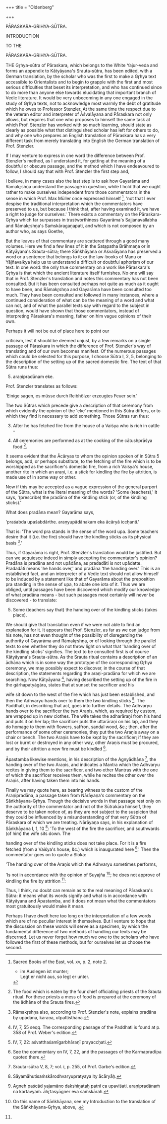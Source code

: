 +++
title = "Oldenberg"

+++


 

 

PĀRASKARA-GRIHYA-SŪTRA.

 

 

INTRODUCTION

 

TO THE

 

PĀRASKARA-GRIHYA-SŪTRA.

THE Gr̥hya-sūtra of Pāraskara, which belongs to the White Yajur-veda and forms an appendix to Kātyāyana's Srauta-sūtra, has been edited, with a German translation, by the scholar who was the first to make a Gr̥hya text accessible to Orientalists and to begin to grapple with the first and most serious difficulties that beset its interpretation, and who has continued since to do more than anyone else towards elucidating that important branch of Vedic literature. It would be very unbecoming in any one engaged in the study of Gr̥hya texts, not to acknowledge most warmly the debt of gratitude which he owes to Professor Stenzler. At the same time the respect due to the veteran editor and interpreter of Āśvalāyana and Pāraskara not only allows, but requires that one who proposes to himself the same task at which Prof. Stenzler has worked with so much learning, should state as clearly as possible what that distinguished scholar has left for others to do, and why one who prepares an English translation of Pāraskara has a very different task from merely translating into English the German translation of Prof. Stenzler.

If I may venture to express in one word the difference between Prof. Stenzler's method, as I understand it, for getting at the meaning of a doubtful or obscure passage, and the method which I have endeavoured to follow, I should say that with Prof. Stenzler the first step and,

 I believe, in many cases also the last step is to ask how Gayarāma and Rāmakr̥shṇa understand the passage in question, while I hold that we ought rather to make ourselves independent from those commentators in the sense in which Prof. Max Müller once expressed himself [^fn_651], 'not that I ever despise the traditional interpretation which the commentators have preserved to us, but because I think that, after having examined it, we have a right to judge for ourselves.' There exists a commentary on the Pāraskara-Gr̥hya which far surpasses in trustworthiness Gayarāma's Sajjanavallabha and Rāmakr̥shṇa's Saṁskāragaṇapati, and which is not composed by an author who, as says Goethe,

[^fn_651]: Sacred Books of the East, vol. xv, p. 2, note 2.

      - im Auslegen ist munter;  
 Legt er nicht aus, so legt er unter.

 But the leaves of that commentary are scattered through a good many volumes. Here we find a few lines of it in the Satapatha Brāhmaṇa or in Kātyāyana's Srauta-sūtra; there Sāṅkhāyana or Āśvalāyana has preserved a word or a sentence that belongs to it; or the law-books of Manu or Yājñavalkya help us to understand a difficult or doubtful aphorism of our text. In one word: the only true commentary on a work like Pāraskara's Gr̥hya is that which the ancient literature itself furnishes. No one will say that in Prof. Stenzler's translation and notes this commentary has not been consulted. But it has been consulted perhaps not quite as much as it ought to have been, and Rāmakr̥shṇa and Gayarāma have been consulted too much. They have been consulted and followed in many instances, where a continued consideration of what can be the meaning of a word and what can not, and of what the parallel texts say with regard to the subject in question, would have shown that those commentators, instead of interpreting Pāraskara's meaning, father on him vague opinions of their own.

Perhaps it will not be out of place here to point our

criticism, lest it should be deemed unjust, by a few remarks on a single passage of Pāraskara in which the difference of Prof. Stenzler's way of translating and of our own becomes manifest. Of the numerous passages which could be selected for this purpose, I choose Sūtra I, 2, 5, belonging to the description of the setting up of the sacred domestic fire. The text of that Sūtra runs thus:

5. araṇipradūnam eke.

Prof. Stenzler translates as follows:

'Einige sagen, es müsse durch Reibhölzer erzeugtes Feuer sein.'

The two Sūtras which precede give a description of that ceremony from which evidently the opinion of the 'eke' mentioned in this Sūtra differs, or to which they find it necessary to add something. Those Sūtras run thus:

3. After he has fetched fire from the house of a Vaiśya who is rich in cattle - 

4. All ceremonies are performed as at the cooking of the cātushprāśya food [^fn_652].

[^fn_652]: The food which is eaten by the four chief officiating priests of the Srauta ritual. For these priests a mess of food is prepared at the ceremony of the ādhāna of the Srauta fires.

It seems evident that the Ācāryas to whom the opinion spoken of in Sūtra 5 belongs, add, or perhaps substitute, to the fetching of the fire which is to be worshipped as the sacrificer's domestic fire, from a rich Vaiśya's house, another rite in which an araṇi, i.e. a stick for kindling the fire by attrition, is made use of in some way or other.

Now if this may be accepted as a vague expression of the general purport of the Sūtra, what is the literal meaning of the words? 'Some (teachers),' it says, '(prescribe) the pradāna of the kindling stick (or, of the kindling sticks).'

What does pradāna mean? Gayarāma says,

'praśabda upaśabdārthe. araṇyupādānakam eka ācāryā iccḥanti.'

That is: 'The word pra stands in the sense of the word upa. Some teachers desire that it (i.e. the fire) should have the kindling sticks as its physical basis [^fn_653].'

[^fn_653]: Rāmakr̥shṇa also, according to Prof. Stenzler's note, explains pradāna by upādāna, kāraṇa, utpattisthāna.

Thus, if Gayarāma is right, Prof. Stenzler's translation would be justified. But can we acquiesce indeed in simply accepting the commentator's opinion? Pradāna is pradāna and not upādāna, as pradadāti is not upādatte. Pradadāti means 'he hands over,' and pradāna 'the handing over.' This is an established fact, and an interpreter of a Vedic text should not allow himself to be induced by a statement like that of Gayarāma about the preposition pra standing in the sense of upa, to abate one iota of it. Thus we are obliged, until passages have been discovered which modify our knowledge of what pradāna means - but such passages most certainly will never be discovered - to translate:

5. Some (teachers say that) the handing over of the kindling sticks (takes place).

We should give that translation even if we were not able to find an explanation for it. It appears that Prof. Stenzler, as far as we can judge from his note, has not even thought of the possibility of disregarding the authority of Gayarāma and Rāmakr̥shṇa, or of looking through the parallel texts to see whether they do not throw light on what that 'handing over of the kindling sticks' signifies. The text to be consulted first is of course Kātyāyana's Srauta-sūtra. As the Srauta ritual contains a description of an ādhāna which is in some way the prototype of the corresponding Gr̥hya ceremony, we may possibly expect to discover, in the course of that description, the statements regarding the araṇi-pradāna for which we are searching. Now Kātyāyana [^fn_654], having described the setting up of the fire in the gārhapatyāgāra, states that at sunset the sacrificer and his

[^fn_654]: IV, 7, 55 seqq. The corresponding passage of the Paddhati is found at p. 358 of Prof. Weber's edition.

wife sit down to the west of the fire which has just been established, and then the Adhvaryu hands over to them the two kindling sticks [^fn_655]. The Paddhati, in describing that act, goes into further details. The Adhvaryu hands over to the sacrificer the two Araṇis, which, as required by custom, are wrapped up in new clothes. The wife takes the adharāraṇi from his hand and puts it on her lap; the sacrificer puts the uttarāraṇi on his lap, and they do homage to them with flowers, saffron, sandal wood, &c.; then, after the performance of some other ceremonies, they put the two Araṇis away on a chair or bench. The two Araṇis have to be kept by the sacrificer; if they are lost or burnt or destroyed in any other way, other Araṇis must be procured, and by their attrition a new fire must be kindled [^fn_656].

[^fn_656]: See the commentary on IV, 7, 22, and the passages of the Karmapradīpa quoted there.

[^fn_655]: IV, 7, 22: aśvatthaśamīgarbhāraṇī prayaccḥati.

Āpastamba likewise mentions, in his description of the Agnyādhāna [^fn_657], the handing over of the two Araṇis, and indicates a Mantra which the Adhvaryu recites in giving them to the sacrificer, and two other Mantras with the one of which the sacrificer receives them, while he recites the other over the Araṇis, after having taken them into his hands.

[^fn_657]: Srauta-sūtra V, 8, 7; vol. i, p. 255, of Prof. Garbe's edition.

Finally we may quote here, as bearing witness to the custom of the Araṇipradāna, a passage taken from Nārāyaṇa's commentary on the Sāṅkhāyana-Gr̥hya. Though the decisive words in that passage rest only on the authority of the commentator and not of the Sūtrakāra himself, they deserve to be taken notice of, as they are not subject to the suspicion that they could be influenced by a misunderstanding of that very Sūtra of Pāraskara of which we are treating. Nārāyaṇa says, in his explanation of Sāṅkhāyana I, 1, 10 [^fn_658]: 'To the west of the fire the sacrificer, and southwards (of him) the wife sits down. The

[^fn_658]: Sāyamāhutisaṁskārodhvaryupratyaya ity ācāryāḥ.

handing over of the kindling sticks does not take place. For it is a fire fetched (from a Vaiśya's house, &c.) which is inaugurated here [^fn_659].' Then the commentator goes on to quote a Sloka:

[^fn_659]: Agneh paścād yajamāno dakshiṇataḥ patnī ca upaviśati. araṇipradānaṁ na kartavyaṁ. āhr̥tasyāgner eva saṁskārah.

'The handing over of the Araṇis which the Adhvaryu sometimes performs,

'Is not in accordance with the opinion of Suyajña [^fn_660]; he does not approve of kindling the fire by attrition [^fn_661]:

[^fn_661]: 

[^fn_660]: On this name of Sāṅkhāyana, see my Introduction to the translation of the Sāṅkhāyana-Gr̥hya, above, .

Thus, I think, no doubt can remain as to the real meaning of Pāraskara's Sūtra: it means what its words signify and what is in accordance with Kātyāyana and Āpastamba, and it does not mean what the commentators most gratuitously would make it mean.

Perhaps I have dwelt here too long on the interpretation of a few words which are of no peculiar interest in themselves. But I venture to hope that the discussion on these words will serve as a specimen, by which the fundamental difference of two methods of handling our texts may be discerned. Let us never forget how much we owe to the scholars who have followed the first of these methods, but for ourselves let us choose the second.

